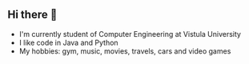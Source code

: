 ## Hi there 👋

<ul>
  <li>
    I'm currently student of Computer Engineering at Vistula University
  </li>
  <li>
    I like code in Java and Python
  </li>
  <li>
    My hobbies: gym, music, movies, travels, cars and video games
  </li>
  
</ul>
<!--
**duszak009/duszak009** is a ✨ _special_ ✨ repository because its `README.md` (this file) appears on your GitHub profile.

Here are some ideas to get you started:

- 🔭 I’m currently working on ...
- 🌱 I’m currently learning ...
- 👯 I’m looking to collaborate on ...
- 🤔 I’m looking for help with ...
- 💬 Ask me about ...
- 📫 How to reach me: ...
- 😄 Pronouns: ...
- ⚡ Fun fact: ...
-->
